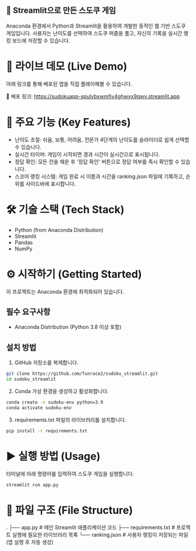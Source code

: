 ## 🔢 Streamlit으로 만든 스도쿠 게임
Anaconda 환경에서 Python과 Streamlit을 활용하여 개발한 동적인 웹 기반 스도쿠 게임입니다. 사용자는 난이도를 선택하여 스도쿠 퍼즐을 풀고, 자신의 기록을 실시간 랭킹 보드에 저장할 수 있습니다.

# 🚀 라이브 데모 (Live Demo)
아래 링크를 통해 배포된 앱을 직접 플레이해볼 수 있습니다.

🔗 배포 링크: https://sudokuapp-spulybxwmfjv4ghwyx9qwy.streamlit.app

# 🎯 주요 기능 (Key Features)
 - 난이도 조절: 쉬움, 보통, 어려움, 전문가 4단계의 난이도를 슬라이더로 쉽게 선택할 수 있습니다.
 - 실시간 타이머: 게임이 시작되면 경과 시간이 실시간으로 표시됩니다.
 - 정답 확인: 모든 칸을 채운 후 '정답 확인' 버튼으로 정답 여부를 즉시 확인할 수 있습니다.
 - 스코어 랭킹 시스템: 게임 완료 시 이름과 시간을 ranking.json 파일에 기록하고, 순위를 사이드바에 표시합니다.

# 🛠️ 기술 스택 (Tech Stack)
 - Python (from Anaconda Distribution)
 - Streamlit
 - Pandas
 - NumPy

# ⚙️ 시작하기 (Getting Started)
이 프로젝트는 Anaconda 환경에 최적화되어 있습니다.

## 필수 요구사항
 - Anaconda Distribution (Python 3.8 이상 포함)
## 설치 방법
1. GitHub 저장소를 복제합니다.

```bash
git clone https://github.com/funrace2/sudoku_streamlit.git
cd sudoku_streamlit
```

2. Conda 가상 환경을 생성하고 활성화합니다.

```bash
conda create -n sudoku-env python=3.9
conda activate sudoku-env
```

3. requirements.txt 파일의 라이브러리를 설치합니다.

```bash
pip install -r requirements.txt
```

# ▶️ 실행 방법 (Usage)
터미널에 아래 명령어를 입력하여 스도쿠 게임을 실행합니다.

```bash
streamlit run app.py
```

# 📁 파일 구조 (File Structure)
.
├── app.py              # 메인 Streamlit 애플리케이션 코드
├── requirements.txt      # 프로젝트 실행에 필요한 라이브러리 목록
└── ranking.json        # 사용자 랭킹이 저장되는 파일 (앱 실행 후 자동 생성)


